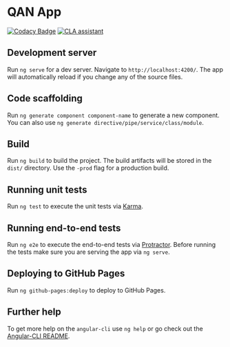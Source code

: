 # QAN App

[![Codacy Badge](https://api.codacy.com/project/badge/Grade/dda40c1517c749b989e26b2ad0cc4d63)](https://www.codacy.com/app/Percona/qan-app?utm_source=github.com&utm_medium=referral&utm_content=percona/qan-app&utm_campaign=Badge_Grade)
[![CLA assistant](https://cla-assistant.percona.com/readme/badge/percona/qan-app)](https://cla-assistant.percona.com/percona/qan-app)

## Development server

Run `ng serve` for a dev server. Navigate to `http://localhost:4200/`. The app will automatically reload if you change any of the source files.

## Code scaffolding

Run `ng generate component component-name` to generate a new component. You can also use `ng generate directive/pipe/service/class/module`.

## Build

Run `ng build` to build the project. The build artifacts will be stored in the `dist/` directory. Use the `-prod` flag for a production build.

## Running unit tests

Run `ng test` to execute the unit tests via [Karma](https://karma-runner.github.io).

## Running end-to-end tests

Run `ng e2e` to execute the end-to-end tests via [Protractor](http://www.protractortest.org/).
Before running the tests make sure you are serving the app via `ng serve`.

## Deploying to GitHub Pages

Run `ng github-pages:deploy` to deploy to GitHub Pages.

## Further help

To get more help on the `angular-cli` use `ng help` or go check out the [Angular-CLI README](https://github.com/angular/angular-cli/blob/master/README.md).

